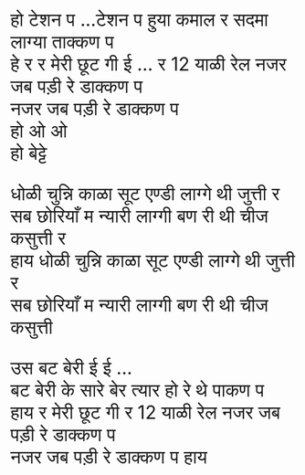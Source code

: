 <font size="6">
हो टेशन प ...टेशन प हुया कमाल र सदमा लाग्या ताक्कण प <br>
हे र र मेरी छूट गी ई ... र 12 याळी रेल नजर जब पड़ी रे डाक्कण प <br>
नजर जब पड़ी रे डाक्कण प  <br>
हो ओ ओ <br>
हो बेट्टे  <br>

धोळी चुन्नि काळा सूट एण्डी लाग्गे थी जुत्ती र  <br>
सब छोरियाँ म न्यारी लाग्गी बण री थी चीज कसुत्ती र  <br>
हाय धोळी चुन्नि काळा सूट एण्डी लाग्गे थी जुत्ती र  <br>
सब छोरियाँ म न्यारी लाग्गी बण री थी चीज कसुत्ती  <br>

उस बट बेरी ई ई ... <br>
बट बेरी के सारे बेर त्यार हो रे थे पाकण प  <br>
हाय र  मेरी छूट गी र 12 याळी रेल नजर जब पड़ी रे डाक्कण प <br>
नजर जब पड़ी रे डाक्कण प हाय <br>

</font>